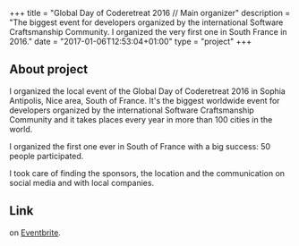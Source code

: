 +++
title = "Global Day of Coderetreat 2016 // Main organizer"
description = "The biggest event for developers organized by the international Software Craftsmanship Community. I organized the very first one in South France in 2016."
date = "2017-01-06T12:53:04+01:00"
type = "project"
+++
## About project

I organized the local event of the Global Day of Coderetreat 2016 in Sophia Antipolis, Nice area, South of France. It's the biggest worldwide event for developers organized by the international Software Craftsmanship Community and it takes places every year in more than 100 cities in the world.

I organized the first one ever in South of France with a big success: 50 people participated.

I took care of finding the sponsors, the location and the communication on social media and with local companies.

## Link

on [Eventbrite](https://www.eventbrite.com/e/global-day-of-coderetreat-2016-sophia-antipolis-tickets-27254799840#).
